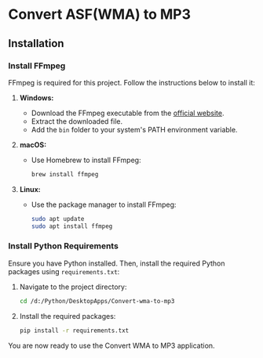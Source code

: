 # Convert ASF(WMA) to MP3

## Installation

### Install FFmpeg

FFmpeg is required for this project. Follow the instructions below to install it:

1. **Windows:**
    - Download the FFmpeg executable from the [official website](https://ffmpeg.org/download.html).
    - Extract the downloaded file.
    - Add the `bin` folder to your system's PATH environment variable.

2. **macOS:**
    - Use Homebrew to install FFmpeg:
      ```sh
      brew install ffmpeg
      ```

3. **Linux:**
    - Use the package manager to install FFmpeg:
      ```sh
      sudo apt update
      sudo apt install ffmpeg
      ```

### Install Python Requirements

Ensure you have Python installed. Then, install the required Python packages using `requirements.txt`:

1. Navigate to the project directory:
    ```sh
    cd /d:/Python/DesktopApps/Convert-wma-to-mp3
    ```

2. Install the required packages:
    ```sh
    pip install -r requirements.txt
    ```

You are now ready to use the Convert WMA to MP3 application.